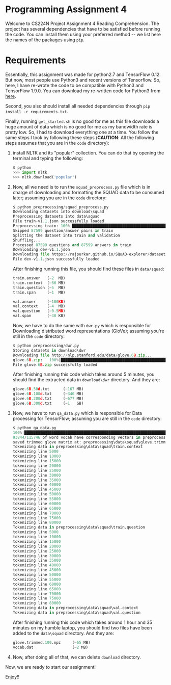 # Programming Assignment 4
Welcome to CS224N Project Assignment 4 Reading Comprehension.
The project has several dependencies that have to be satisfied before running the code. You can install them using your preferred method -- we list here the names of the packages using `pip`.

# Requirements

Essentially, this assignment was made for python2.7 and TensorFlow 0.12. But now, most people use Python3 and recent versions of Tensorflow. So, here, I have re-wrote the code to be compatible with Python3 and TensorFlow 1.9.0. You can download my re-written code for Python3 from [here]().

Second, you also should install all needed dependencies through
`pip install -r requirements.txt`.

Finally, running `get_started.sh` is no good for me as this file downloads a huge amount of data which is no good for me as my bandwidth rate is pretty low. So, I had to download everything one at a time. You follow the same steps I took by following these steps (**CAUTION**: All the following steps assumes that you are in the `code` directory):

1. install NLTK and its "popular" collection. You can do that by opening the terminal and typing the following:

   ```python
   $ python
   >>> import nltk
   >>> nltk.download('popular')
   ```

2. Now, all we need is to run the `squad_preprocess.py` file which is in charge of downloading and formatting the SQUAD data to be consumed later; assuming you are in the `code` directory:

   ```python
   $ python preprocessing/squad_preprocess.py
   Downloading datasets into download\squad
   Preprocessing datasets into data\squad
   File train-v1.1.json successfully loaded
   Preprocessing train: 100%|███████████████████████████████████████████████████████████| 442/442 [02:05<00:00,  3.52it/s]
   Skipped 87599 question/answer pairs in train
   Splitting the dataset into train and validation
   Shuffling...
   Processed 87599 questions and 87599 answers in train
   Downloading dev-v1.1.json
   Downloading file https://rajpurkar.github.io/SQuAD-explorer/dataset/dev-v1.1.json...
   File dev-v1.1.json successfully loaded
   ```
   After finishing running this file, you should find these files in `data/squad`:

   ```python
   train.answer   (~2  MB)
   train.context  (~66 MB)
   train.question (~5  MB)
   train.span     (~1  MB)

   val.answer     (~100KB)
   val.context    (~4  MB)
   val.question   (~0.5MB)
   val.span       (~30 KB)

   ```

   Now, we have to do the same with `dwr.py` which is responsible for Downloading distributed word representations (GloVe); assuming you're still in the `code` directory:

   ```python
   $ python preprocessing/dwr.py
   Storing datasets in download\dwr
   Downloading file http://nlp.stanford.edu/data/glove.6B.zip...
   glove.6B.zip:   100%|███████████████████████████████████████████████████████████| 57.3k/862M [02:24<799:17:04, 300B/s]
   File glove.6B.zip successfully loaded
   ```
   After finishing running this code which takes around 5 minutes, you should find the extracted data in `download\dwr` directory. And they are:

   ```python
   glove.6B.50d.txt      (~167 MB)
   glove.6B.100d.txt     (~340 MB)
   glove.6B.200d.txt     (~677 MB)
   glove.6B.300d.txt     (~1   GB)
   ```

3. Now, we have to run `qa_data.py` which is responsible for Data processing for TensorFlow; assuming you are still in the `code` directory:

   ```python
   $ python qa_data.py
   100%|██████████████████████████████████████████████████████████████████████| 400000/400000.0 [1:31:50<00:00, 72.59it/s]
   93844/115746 of word vocab have corresponding vectors in preprocessing\download\dwr\glove.6B.100d.txt
   saved trimmed glove matrix at: preprocessing\data\squad\glove.trimmed.100
   Tokenizing data in preprocessing\data\squad\train.context
   tokenizing line 5000
   tokenizing line 10000
   tokenizing line 15000
   tokenizing line 20000
   tokenizing line 25000
   tokenizing line 30000
   tokenizing line 35000
   tokenizing line 40000
   tokenizing line 45000
   tokenizing line 50000
   tokenizing line 55000
   tokenizing line 60000
   tokenizing line 65000
   tokenizing line 70000
   tokenizing line 75000
   tokenizing line 80000
   Tokenizing data in preprocessing\data\squad\train.question
   tokenizing line 5000
   tokenizing line 10000
   tokenizing line 15000
   tokenizing line 20000
   tokenizing line 25000
   tokenizing line 30000
   tokenizing line 35000
   tokenizing line 40000
   tokenizing line 45000
   tokenizing line 50000
   tokenizing line 55000
   tokenizing line 60000
   tokenizing line 65000
   tokenizing line 70000
   tokenizing line 75000
   tokenizing line 80000
   Tokenizing data in preprocessing\data\squad\val.context
   Tokenizing data in preprocessing\data\squad\val.question
   ```
   After finishing running this code which takes around 1 hour and 35 minutes on my humble laptop, you should find two files have been added to the `data\squad` directory. And they are:

   ```python
   glove.trimmed.100.npz     (~65 MB)
   vocab.dat                 (~2 MB)
   ```

4. Now, after doing all of that, we can delete `download` directory.



Now, we are ready to start our assignment!

Enjoy!!




